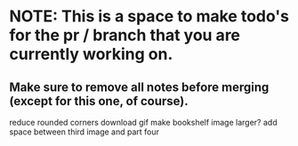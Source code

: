 # NOTE: This is a space to make todo's for the pr / branch that you are currently working on. 
Make sure to remove all notes before merging (except for this one, of course).
----------------------------------------------------------------------------------------------------
reduce rounded corners
download gif
make bookshelf image larger?
add space between third image and part four
